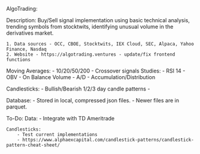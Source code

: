 AlgoTrading:


Description:
Buy/Sell signal implementation using basic technical analysis, trending symbols from stocktwits, identifying unusual volume in the derivatives market.

	1. Data sources - OCC, CBOE, Stocktwits, IEX Cloud, SEC, Alpaca, Yahoo Finance, Nasdaq
	2. Website - https://algotrading.ventures - update/fix frontend functions


Moving Averages:
	- 10/20/50/200
	- Crossover signals
Studies:
	- RSI 14
	- OBV - On Balance Volume
	- A/D - Accumulation/Distribution

Candlesticks:
	- Bullish/Bearish 1/2/3 day candle patterns
	-

Database:
	- Stored in local, compressed json files.
	- Newer files are in parquet.




To-Do:
	Data:
		- Integrate with TD Ameritrade

	Candlesticks:
		- Test current implementations
		- https://www.alphaexcapital.com/candlestick-patterns/candlestick-pattern-cheat-sheet/

